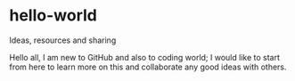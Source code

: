 # hello-world
Ideas, resources and sharing

Hello all, I am new to GitHub and also to coding world; I would like to start from here to learn more on this and collaborate any good ideas with others.
